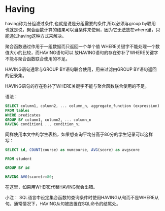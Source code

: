# Having

having称为分组滤过条件,也就是说是分组需要的条件,所以必须与group by联用
也就是说，聚合函数计算的结果可以当条件来使用，因为它无法放在where里，只能通过having这种方式来解决。

聚合函数通过作用于一组数据而只返回一个单个值
WHERE关键字不能处理一个数值大小的比较，而HAVING语句可以
故HAVING语句的存在弥补了WHERE关键字不能与聚合函数联合使用的不足。

HAVING语句通常与GROUP BY语句联合使用，用来过滤由GROUP BY语句返回的记录集。

HAVING语句的存在弥补了WHERE关键字不能与聚合函数联合使用的不足。

语法：

```sql
SELECT column1, column2, ... column_n, aggregate_function (expression)
FROM tables
WHERE predicates
GROUP BY column1, column2, ... column_n
HAVING condition1 ... condition_n;
```

同样使用本文中的学生表格，如果想查询平均分高于80分的学生记录可以这样写：

```sql
SELECT id, COUNT(course) as numcourse, AVG(score) as avgscore

FROM student

GROUP BY id

HAVING AVG(score)>=80;
```

在这里，如果用WHERE代替HAVING就会出错。

小注：
SQL语言中设定集合函数的查询条件时使用HAVING从句而不是WHERE从句。通常情况下，HAVING从句被放置在SQL命令的结尾处。